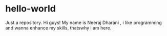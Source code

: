 # hello-world
Just a repository.
Hi guys!
My name is Neeraj Dharani , i like programming and wanna enhance my skills, thatswhy i am here.
